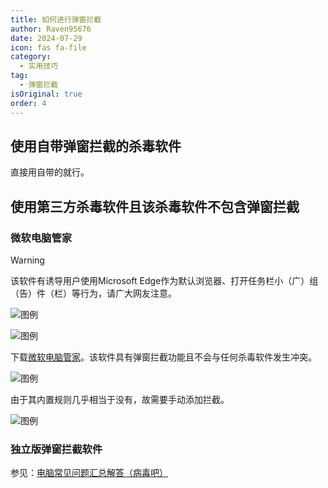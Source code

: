 ```yaml
---
title: 如何进行弹窗拦截
author: Raven95676
date: 2024-07-29
icon: fas fa-file
category:
  - 实用技巧
tag:
  - 弹窗拦截
isOriginal: true
order: 4
---
```

## 使用自带弹窗拦截的杀毒软件

直接用自带的就行。

## 使用第三方杀毒软件且该杀毒软件不包含弹窗拦截

### 微软电脑管家

> [!warning]
> 该软件有诱导用户使用Microsoft Edge作为默认浏览器、打开任务栏小（广）组（告）件（栏）等行为，请广大网友注意。
>
> ![图例](https://ooo.0x0.ooo/2024/07/29/OR9dBM.jpg)
>
> ![图例](https://ooo.0x0.ooo/2024/07/29/OR9sKG.jpg)

下载[微软电脑管家](https://pcmanager.microsoft.com/zh-cn)。该软件具有弹窗拦截功能且不会与任何杀毒软件发生冲突。

![图例](https://ooo.0x0.ooo/2024/07/29/OR9LDY.jpg)

由于其内置规则几乎相当于没有，故需要手动添加拦截。

![图例](https://ooo.0x0.ooo/2024/07/29/OR9E8v.jpg)

### 独立版弹窗拦截软件

参见：[电脑常见问题汇总解答（病毒吧）](https://docs.qq.com/doc/DSU9mbmt5SHp2YmFS)
